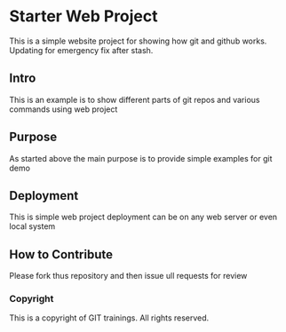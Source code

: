 # Starter Web Project
This is a simple website project for showing how git and github works. Updating for emergency fix after stash.

## Intro
This is an example is to show different parts of git repos and various commands using web project

## Purpose
As started above the main purpose is to provide simple examples for git demo

## Deployment
This is simple web project deployment can be on any web server or even local system

## How to Contribute
Please fork thus repository and then issue ull requests for review

### Copyright
This is a copyright of GIT trainings. All rights reserved.